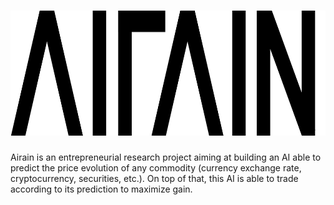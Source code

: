 <h1>
    <img src="./resources/airain.png" alt="AIRAIN" height="200px">
</h1>

Airain is an entrepreneurial research project aiming at building an AI able to predict the price evolution of any commodity
(currency exchange rate, cryptocurrency, securities, etc.).
On top of that, this AI is able to trade according to its prediction to maximize gain.
